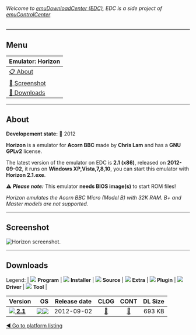 ###### Welcome to [emuDownloadCenter (EDC)](https://github.com/PhoenixInteractiveNL/emuDownloadCenter/wiki/), EDC is a side project of [emuControlCenter](https://github.com/PhoenixInteractiveNL/emuControlCenter/wiki/)
***
## Menu
| **Emulator: Horizon** |
|:---------|
| [:clipboard: About](#about) |
| [:sunrise: Screenshot](#screenshot) |
| [:floppy_disk: Downloads](#downloads) |
***
## About
**Developement state:** :red_circle: 2012

**Horizon** is a emulator for **Acorn BBC** made by **Chris Lam** and has a **GNU GPLv2** license.

The latest version of the emulator on EDC is **2.1 (x86)**, released on **2012-09-02**, it runs on **Windows XP,Vista,7,8,10**, you can start this emulator with **Horizon 2.1.exe**.

:warning: _**Please note:**_ This emulator **needs BIOS image(s)** to start ROM files!

_Horizon emulates the Acorn BBC Micro (Model B) with 32K RAM. B+ and Master models are not supported._
***
## Screenshot
![](https://raw.githubusercontent.com/PhoenixInteractiveNL/emuDownloadCenter/master/hooks/horizon/emulator_screen_01.jpg "Horizon screenshot.")
***
## Downloads
Legend: | 
![](https://raw.githubusercontent.com/wiki/PhoenixInteractiveNL/emuDownloadCenter/images_misc/icon_program_24.png) **Program** | 
![](https://raw.githubusercontent.com/wiki/PhoenixInteractiveNL/emuDownloadCenter/images_misc/icon_installer_24.png) **Installer** | 
![](https://raw.githubusercontent.com/wiki/PhoenixInteractiveNL/emuDownloadCenter/images_misc/icon_source_code_24.png) **Source** | 
![](https://raw.githubusercontent.com/wiki/PhoenixInteractiveNL/emuDownloadCenter/images_misc/icon_extra_24.png) **Extra** | 
![](https://raw.githubusercontent.com/wiki/PhoenixInteractiveNL/emuDownloadCenter/images_misc/icon_plugin_24.png) **Plugin** | 
![](https://raw.githubusercontent.com/wiki/PhoenixInteractiveNL/emuDownloadCenter/images_misc/icon_driver_24.png) **Driver** | 
![](https://raw.githubusercontent.com/wiki/PhoenixInteractiveNL/emuDownloadCenter/images_misc/icon_tool_24.png) **Tool** | 
 
| Version | OS | Release date | CLOG | CONT | DL Size |
|:--------|---:|:------------:|:----:|:----:|--------:|
| [![](https://raw.githubusercontent.com/wiki/PhoenixInteractiveNL/emuDownloadCenter/images_misc/icon_program_24.png) **2.1**](https://github.com/PhoenixInteractiveNL/edc-repo0002/raw/master/horizon/2.1.7z) | ![](https://raw.githubusercontent.com/wiki/PhoenixInteractiveNL/emuDownloadCenter/images_misc/logo_windows_24.png)![](https://raw.githubusercontent.com/wiki/PhoenixInteractiveNL/emuDownloadCenter/images_misc/icon_32-bit_24.png) | 2012-09-02 | [:page_facing_up:](https://github.com/PhoenixInteractiveNL/edc-repo0002/blob/master/horizon/2.1_changelog.txt) | [:mag_right:](https://github.com/PhoenixInteractiveNL/edc-repo0002/blob/master/horizon/2.1_contents.txt) | 693 KB |

[:arrow_backward: Go to platform listing](https://github.com/PhoenixInteractiveNL/emuDownloadCenter/wiki/EDC-Platform-List)
